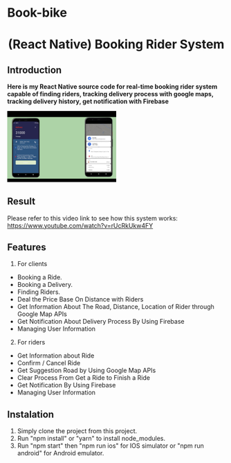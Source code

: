 # Book-bike
<p align="center">
 <h1 align="center">(React Native) Booking Rider System</h1>
</p>

## Introduction

**Here is my React Native source code for real-time booking rider system capable of finding riders, tracking delivery process with google maps, tracking delivery history, get notification with Firebase**

<div style="width:100%">
    <div style="width:50%; display:inline-block">
        <div align="center">
          <img align="left" alt="Main" src="./main.png">    
        </div>    
    </div>    
</div>



## Result
Please refer to this video link to see how this system works: https://www.youtube.com/watch?v=rUcRkUkw4FY

## Features
1. For clients
- Booking a Ride.
- Booking a Delivery.
- Finding Riders.
- Deal the Price Base On Distance with Riders
- Get Information About The Road, Distance, Location of Rider through Google Map APIs
- Get Notification About Delivery Process By Using Firebase
- Managing User Information

2. For riders
- Get Information about Ride
- Confirm / Cancel Ride
- Get Suggestion Road by Using Google Map APIs
- Clear Process From Get a Ride to Finish a Ride
- Get Notification By Using Firebase
- Managing User Information

## Instalation
1. Simply clone the project from this project.
2. Run "npm install" or "yarn" to install node_modules.
3. Run "npm start" then "npm run ios" for IOS simulator or "npm run android" for Android emulator.
